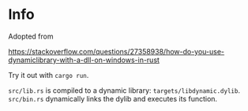 # Info

Adopted from

https://stackoverflow.com/questions/27358938/how-do-you-use-dynamiclibrary-with-a-dll-on-windows-in-rust

Try it out with `cargo run`.

`src/lib.rs` is compiled to a dynamic library: `targets/libdynamic.dylib`.
`src/bin.rs` dynamically links the dylib and executes its function.

